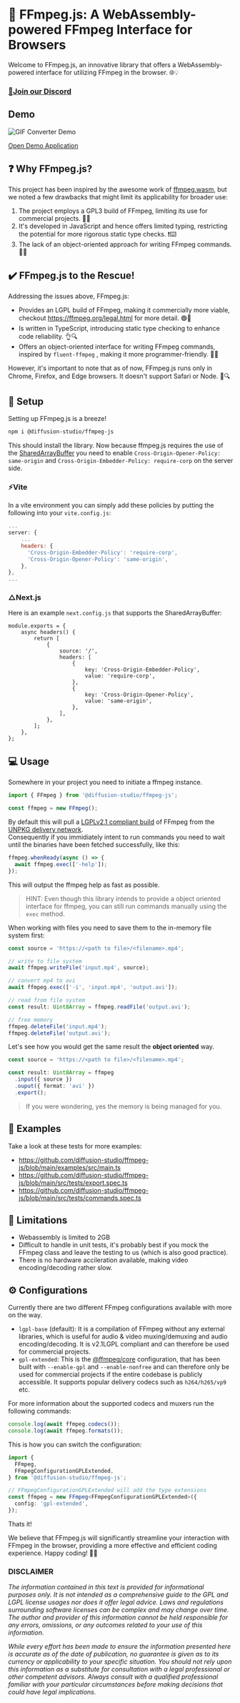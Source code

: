 # 🎥 FFmpeg.js: A WebAssembly-powered FFmpeg Interface for Browsers

Welcome to FFmpeg.js, an innovative library that offers a WebAssembly-powered interface for utilizing FFmpeg in the browser. 🌐💡

### [👥Join our Discord](https://discord.gg/n3mpzfejAb)

## Demo

![GIF Converter Demo](./public/preview.gif)

[Open Demo Application](https://ffmpeg-js-preview.vercel.app/)

## ❓ Why FFmpeg.js?

This project has been inspired by the awesome work of [ffmpeg.wasm](https://github.com/ffmpegwasm/ffmpeg.wasm), but we noted a few drawbacks that might limit its applicability for broader use:

1. The project employs a GPL3 build of FFmpeg, limiting its use for commercial projects. 🚫💼
2. It's developed in JavaScript and hence offers limited typing, restricting the potential for more rigorous static type checks. ❗⌨️
3. The lack of an object-oriented approach for writing FFmpeg commands. 🔄📝

## ✔️ FFmpeg.js to the Rescue!

Addressing the issues above, FFmpeg.js:

- Provides an LGPL build of FFmpeg, making it commercially more viable, checkout https://ffmpeg.org/legal.html for more detail. 🟢💼
- Is written in TypeScript, introducing static type checking to enhance code reliability. 👌🔍
- Offers an object-oriented interface for writing FFmpeg commands, inspired by `fluent-ffmpeg`
  , making it more programmer-friendly. 🎯🔄

However, it's important to note that as of now, FFmpeg.js runs only in Chrome, Firefox, and Edge browsers. It doesn't support Safari or Node. 🚧🔍

## 🚀 Setup

Setting up FFmpeg.js is a breeze!

```bash
npm i @diffusion-studio/ffmpeg-js
```

This should install the library. Now because ffmpeg.js requires the use of the [SharedArrayBuffer](https://developer.mozilla.org/en-US/docs/Web/JavaScript/Reference/Global_Objects/SharedArrayBuffer) you need to enable `Cross-Origin-Opener-Policy: same-origin` and `Cross-Origin-Embedder-Policy: require-corp` on the server side.

### ⚡️Vite

In a vite environment you can simply add these policies by putting the following into your `vite.config.js`:

```js
...
server: {
    ...
    headers: {
      'Cross-Origin-Embedder-Policy': 'require-corp',
      'Cross-Origin-Opener-Policy': 'same-origin',
    },
},
...
```

### △Next.js

Here is an example `next.config.js` that supports the SharedArrayBuffer:
```
module.exports = {
    async headers() {
        return [
            {
                source: '/',
                headers: [
                    {
                        key: 'Cross-Origin-Embedder-Policy',
                        value: 'require-corp',
                    },
                    {
                        key: 'Cross-Origin-Opener-Policy',
                        value: 'same-origin',
                    },
                ],
            },
        ];
    },
};
```

## 💻 Usage

Somewhere in your project you need to initiate a ffmpeg instance.

```typescript
import { FFmpeg } from '@diffusion-studio/ffmpeg-js';

const ffmpeg = new FFmpeg();
```

By default this will pull a [LGPLv2.1 compliant build](https://github.com/diffusion-studio/ffmpeg-wasm-lgpl-build) of FFmpeg from the [UNPKG delivery network](https://www.unpkg.com).<br> Consequently if you immidiately intent to run commands you need to wait until the binaries have been fetched successfully, like this:

```typescript
ffmpeg.whenReady(async () => {
  await ffmpeg.exec(['-help']);
});
```

This will output the ffmpeg help as fast as possible.

> HINT: Even though this library intends to provide a object oriented interface for ffmpeg, you can still run commands manually using the `exec` method.

When working with files you need to save them to the in-memory file system first:

```typescript
const source = 'https://<path to file>/<filename>.mp4';

// write to file system
await ffmpeg.writeFile('input.mp4', source);

// convert mp4 to avi
await ffmpeg.exec(['-i', 'input.mp4', 'output.avi']);

// read from file system
const result: Uint8Array = ffmpeg.readFile('output.avi');

// free memory
ffmpeg.deleteFile('input.mp4');
ffmpeg.deleteFile('output.avi');
```

Let's see how you would get the same result the **object oriented** way.

```typescript
const source = 'https://<path to file>/<filename>.mp4';

const result: Uint8Array = ffmpeg
  .input({ source })
  .ouput({ format: 'avi' })
  .export();
```

> If you were wondering, yes the memory is being managed for you.

## 📖 Examples

Take a look at these tests for more examples:

- https://github.com/diffusion-studio/ffmpeg-js/blob/main/examples/src/main.ts
- https://github.com/diffusion-studio/ffmpeg-js/blob/main/src/tests/export.spec.ts
- https://github.com/diffusion-studio/ffmpeg-js/blob/main/src/tests/commands.spec.ts

## 🛑 Limitations

- Webassembly is limited to 2GB
- Difficult to handle in unit tests, it's probably best if you mock the FFmpeg class and leave the testing to us (which is also good practice).
- There is no hardware accileration available, making video encoding/decoding rather slow.

## ⚙️ Configurations

Currently there are two different FFmpeg configurations available with more on the way.

- `lgpl-base` (default): It is a compilation of FFmpeg without any external libraries, which is useful for audio & video muxing/demuxing and audio encoding/decoding. It is v2.1LGPL compliant and can therefore be used for commercial projects.
- `gpl-extended`: This is the [@ffmpeg/core](https://github.com/ffmpegwasm/ffmpeg.wasm-core) configuration, that has been built with `--enable-gpl` and `--enable-nonfree` and can therefore only be used for commercial projects if the entire codebase is publicly accessible. It supports popular delivery codecs such as `h264/h265/vp9` etc.

For more information about the supported codecs and muxers run the following commands:

```typescript
console.log(await ffmpeg.codecs());
console.log(await ffmpeg.formats());
```

This is how you can switch the configuration:

```typescript
import {
  FFmpeg,
  FFmpegConfigurationGPLExtended,
} from '@diffusion-studio/ffmpeg-js';

// FFmpegConfigurationGPLExtended will add the type extensions
const ffmpeg = new FFmpeg<FFmpegConfigurationGPLExtended>({
  config: 'gpl-extended',
});
```

Thats it!

We believe that FFmpeg.js will significantly streamline your interaction with FFmpeg in the browser, providing a more effective and efficient coding experience. Happy coding! 🚀🌟

### DISCLAIMER

_The information contained in this text is provided for informational purposes only. It is not intended as a comprehensive guide to the GPL and LGPL license usages nor does it offer legal advice. Laws and regulations surrounding software licenses can be complex and may change over time. The author and provider of this information cannot be held responsible for any errors, omissions, or any outcomes related to your use of this information._

_While every effort has been made to ensure the information presented here is accurate as of the date of publication, no guarantee is given as to its currency or applicability to your specific situation. You should not rely upon this information as a substitute for consultation with a legal professional or other competent advisors. Always consult with a qualified professional familiar with your particular circumstances before making decisions that could have legal implications._

